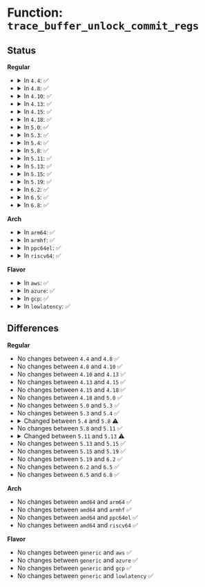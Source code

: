 # Function: <code>trace_buffer_unlock_commit_regs</code>

## Status
<b>Regular</b>
<ul>
<li>
<details>
<summary>In <code>4.4</code>: ✅</summary>

```c
void trace_buffer_unlock_commit_regs(struct trace_array *tr, struct ring_buffer *buffer, struct ring_buffer_event *event, long unsigned int flags, int pc, struct pt_regs *regs);
```

**Collision:** Unique Global

**Inline:** No

**Transformation:** False

**Instances:**

```
In kernel/trace/trace.c (ffffffff8114fb90)
Location: kernel/trace/trace.c:1746
Inline: False
Direct callers:
  - kernel/trace/trace_kprobe.c:kretprobe_trace_func
  - kernel/trace/trace_kprobe.c:kprobe_trace_func
```
**Symbols:**

```
ffffffff8114fb90-ffffffff8114fbf5: trace_buffer_unlock_commit_regs (STB_GLOBAL)
```
</details>
</li>
<li>
<details>
<summary>In <code>4.8</code>: ✅</summary>

```c
void trace_buffer_unlock_commit_regs(struct trace_array *tr, struct ring_buffer *buffer, struct ring_buffer_event *event, long unsigned int flags, int pc, struct pt_regs *regs);
```

**Collision:** Unique Global

**Inline:** No

**Transformation:** False

**Instances:**

```
In kernel/trace/trace.c (ffffffff81158b70)
Location: kernel/trace/trace.c:2109
Inline: False
Direct callers:
  - kernel/trace/trace_sched_wakeup.c:probe_wakeup
  - kernel/trace/trace_mmiotrace.c:mmio_trace_mapping
  - kernel/trace/trace_mmiotrace.c:mmio_trace_rw
  - kernel/trace/blktrace.c:__blk_add_trace
  - kernel/trace/trace_events.c:trace_event_buffer_commit
  - kernel/trace/trace_syscalls.c:ftrace_syscall_exit
  - kernel/trace/trace_syscalls.c:ftrace_syscall_enter
  - kernel/trace/trace_kprobe.c:kretprobe_trace_func
  - kernel/trace/trace_kprobe.c:kprobe_trace_func
```
**Symbols:**

```
ffffffff81158b70-ffffffff81158bd6: trace_buffer_unlock_commit_regs (STB_GLOBAL)
```
</details>
</li>
<li>
<details>
<summary>In <code>4.10</code>: ✅</summary>

```c
void trace_buffer_unlock_commit_regs(struct trace_array *tr, struct ring_buffer *buffer, struct ring_buffer_event *event, long unsigned int flags, int pc, struct pt_regs *regs);
```

**Collision:** Unique Global

**Inline:** No

**Transformation:** False

**Instances:**

```
In kernel/trace/trace.c (ffffffff81163180)
Location: kernel/trace/trace.c:2197
Inline: False
Direct callers:
  - kernel/trace/trace.c:trace_event_buffer_commit
  - kernel/trace/trace_sched_wakeup.c:probe_wakeup
  - kernel/trace/trace_mmiotrace.c:mmio_trace_mapping
  - kernel/trace/trace_mmiotrace.c:mmio_trace_rw
  - kernel/trace/blktrace.c:__blk_add_trace
  - kernel/trace/trace_syscalls.c:ftrace_syscall_exit
  - kernel/trace/trace_syscalls.c:ftrace_syscall_enter
  - kernel/trace/trace_kprobe.c:kretprobe_trace_func
  - kernel/trace/trace_kprobe.c:kprobe_trace_func
```
**Symbols:**

```
ffffffff81163180-ffffffff81163213: trace_buffer_unlock_commit_regs (STB_GLOBAL)
```
</details>
</li>
<li>
<details>
<summary>In <code>4.13</code>: ✅</summary>

```c
void trace_buffer_unlock_commit_regs(struct trace_array *tr, struct ring_buffer *buffer, struct ring_buffer_event *event, long unsigned int flags, int pc, struct pt_regs *regs);
```

**Collision:** Unique Global

**Inline:** No

**Transformation:** False

**Instances:**

```
In kernel/trace/trace.c (ffffffff81166620)
Location: kernel/trace/trace.c:2374
Inline: False
Direct callers:
  - kernel/trace/trace.c:trace_event_buffer_commit
  - kernel/trace/trace_sched_wakeup.c:probe_wakeup
  - kernel/trace/trace_mmiotrace.c:mmio_trace_mapping
  - kernel/trace/trace_mmiotrace.c:mmio_trace_rw
  - kernel/trace/blktrace.c:__blk_add_trace
  - kernel/trace/trace_syscalls.c:ftrace_syscall_exit
  - kernel/trace/trace_syscalls.c:ftrace_syscall_enter
  - kernel/trace/trace_kprobe.c:kretprobe_trace_func
  - kernel/trace/trace_kprobe.c:kprobe_trace_func
```
**Symbols:**

```
ffffffff81166620-ffffffff811666b3: trace_buffer_unlock_commit_regs (STB_GLOBAL)
```
</details>
</li>
<li>
<details>
<summary>In <code>4.15</code>: ✅</summary>

```c
void trace_buffer_unlock_commit_regs(struct trace_array *tr, struct ring_buffer *buffer, struct ring_buffer_event *event, long unsigned int flags, int pc, struct pt_regs *regs);
```

**Collision:** Unique Global

**Inline:** No

**Transformation:** False

**Instances:**

```
In kernel/trace/trace.c (ffffffff811735b0)
Location: kernel/trace/trace.c:2386
Inline: False
Direct callers:
  - kernel/trace/trace.c:trace_event_buffer_commit
  - kernel/trace/trace_sched_wakeup.c:probe_wakeup
  - kernel/trace/trace_mmiotrace.c:mmio_trace_mapping
  - kernel/trace/trace_mmiotrace.c:mmio_trace_rw
  - kernel/trace/blktrace.c:__blk_add_trace
  - kernel/trace/trace_syscalls.c:ftrace_syscall_exit
  - kernel/trace/trace_syscalls.c:ftrace_syscall_enter
  - kernel/trace/trace_kprobe.c:kretprobe_trace_func
  - kernel/trace/trace_kprobe.c:kprobe_trace_func
```
**Symbols:**

```
ffffffff811735b0-ffffffff81173641: trace_buffer_unlock_commit_regs (STB_GLOBAL)
```
</details>
</li>
<li>
<details>
<summary>In <code>4.18</code>: ✅</summary>

```c
void trace_buffer_unlock_commit_regs(struct trace_array *tr, struct ring_buffer *buffer, struct ring_buffer_event *event, long unsigned int flags, int pc, struct pt_regs *regs);
```

**Collision:** Unique Global

**Inline:** No

**Transformation:** False

**Instances:**

```
In kernel/trace/trace.c (ffffffff81182590)
Location: kernel/trace/trace.c:2398
Inline: False
Direct callers:
  - kernel/trace/trace.c:trace_event_buffer_commit
  - kernel/trace/trace_sched_wakeup.c:probe_wakeup
  - kernel/trace/trace_mmiotrace.c:mmio_trace_mapping
  - kernel/trace/trace_mmiotrace.c:mmio_trace_rw
  - kernel/trace/blktrace.c:__blk_add_trace
  - kernel/trace/trace_syscalls.c:ftrace_syscall_exit
  - kernel/trace/trace_syscalls.c:ftrace_syscall_enter
  - kernel/trace/trace_kprobe.c:kretprobe_trace_func
  - kernel/trace/trace_kprobe.c:kprobe_trace_func
```
**Symbols:**

```
ffffffff81182590-ffffffff81182621: trace_buffer_unlock_commit_regs (STB_GLOBAL)
```
</details>
</li>
<li>
<details>
<summary>In <code>5.0</code>: ✅</summary>

```c
void trace_buffer_unlock_commit_regs(struct trace_array *tr, struct ring_buffer *buffer, struct ring_buffer_event *event, long unsigned int flags, int pc, struct pt_regs *regs);
```

**Collision:** Unique Global

**Inline:** No

**Transformation:** False

**Instances:**

```
In kernel/trace/trace.c (ffffffff8118fef0)
Location: kernel/trace/trace.c:2399
Inline: False
Direct callers:
  - kernel/trace/trace.c:trace_event_buffer_commit
  - kernel/trace/trace_sched_wakeup.c:probe_wakeup
  - kernel/trace/trace_mmiotrace.c:mmio_trace_mapping
  - kernel/trace/trace_mmiotrace.c:mmio_trace_rw
  - kernel/trace/blktrace.c:__blk_add_trace
  - kernel/trace/trace_syscalls.c:ftrace_syscall_exit
  - kernel/trace/trace_syscalls.c:ftrace_syscall_enter
  - kernel/trace/trace_kprobe.c:kretprobe_trace_func
  - kernel/trace/trace_kprobe.c:kprobe_trace_func
```
**Symbols:**

```
ffffffff8118fef0-ffffffff8118ff81: trace_buffer_unlock_commit_regs (STB_GLOBAL)
```
</details>
</li>
<li>
<details>
<summary>In <code>5.3</code>: ✅</summary>

```c
void trace_buffer_unlock_commit_regs(struct trace_array *tr, struct ring_buffer *buffer, struct ring_buffer_event *event, long unsigned int flags, int pc, struct pt_regs *regs);
```

**Collision:** Unique Global

**Inline:** No

**Transformation:** False

**Instances:**

```
In kernel/trace/trace.c (ffffffff8119d590)
Location: kernel/trace/trace.c:2583
Inline: False
Direct callers:
  - kernel/trace/trace.c:trace_event_buffer_commit
  - kernel/trace/trace_sched_wakeup.c:probe_wakeup
  - kernel/trace/trace_mmiotrace.c:mmio_trace_mapping
  - kernel/trace/trace_mmiotrace.c:mmio_trace_rw
  - kernel/trace/blktrace.c:__blk_add_trace
  - kernel/trace/trace_syscalls.c:ftrace_syscall_exit
  - kernel/trace/trace_syscalls.c:ftrace_syscall_enter
  - kernel/trace/trace_kprobe.c:kretprobe_trace_func
  - kernel/trace/trace_kprobe.c:kprobe_trace_func
```
**Symbols:**

```
ffffffff8119d590-ffffffff8119d72d: trace_buffer_unlock_commit_regs (STB_GLOBAL)
```
</details>
</li>
<li>
<details>
<summary>In <code>5.4</code>: ✅</summary>

```c
void trace_buffer_unlock_commit_regs(struct trace_array *tr, struct ring_buffer *buffer, struct ring_buffer_event *event, long unsigned int flags, int pc, struct pt_regs *regs);
```

**Collision:** Unique Global

**Inline:** No

**Transformation:** False

**Instances:**

```
In kernel/trace/trace.c (ffffffff811a8f60)
Location: kernel/trace/trace.c:2609
Inline: False
Direct callers:
  - kernel/trace/trace.c:trace_event_buffer_commit
  - kernel/trace/trace_sched_wakeup.c:probe_wakeup
  - kernel/trace/trace_mmiotrace.c:mmio_trace_mapping
  - kernel/trace/trace_mmiotrace.c:mmio_trace_rw
  - kernel/trace/blktrace.c:__blk_add_trace
  - kernel/trace/trace_syscalls.c:ftrace_syscall_exit
  - kernel/trace/trace_syscalls.c:ftrace_syscall_enter
  - kernel/trace/trace_kprobe.c:kretprobe_trace_func
  - kernel/trace/trace_kprobe.c:kprobe_trace_func
```
**Symbols:**

```
ffffffff811a8f60-ffffffff811a90fd: trace_buffer_unlock_commit_regs (STB_GLOBAL)
```
</details>
</li>
<li>
<details>
<summary>In <code>5.8</code>: ✅</summary>

```c
void trace_buffer_unlock_commit_regs(struct trace_array *tr, struct trace_buffer *buffer, struct ring_buffer_event *event, long unsigned int flags, int pc, struct pt_regs *regs);
```

**Collision:** Unique Global

**Inline:** No

**Transformation:** False

**Instances:**

```
In kernel/trace/trace.c (ffffffff811c1240)
Location: kernel/trace/trace.c:2720
Inline: False
Direct callers:
  - kernel/trace/trace.c:trace_event_buffer_commit
  - kernel/trace/trace_sched_wakeup.c:tracing_sched_wakeup_trace
  - kernel/trace/trace_sched_wakeup.c:tracing_sched_switch_trace
  - kernel/trace/blktrace.c:__blk_add_trace
  - kernel/trace/blktrace.c:trace_note
  - kernel/trace/trace_syscalls.c:ftrace_syscall_exit
  - kernel/trace/trace_syscalls.c:ftrace_syscall_enter
  - kernel/trace/trace_uprobe.c:__uprobe_trace_func
```
**Symbols:**

```
ffffffff811c1240-ffffffff811c12d1: trace_buffer_unlock_commit_regs (STB_GLOBAL)
```
</details>
</li>
<li>
<details>
<summary>In <code>5.11</code>: ✅</summary>

```c
void trace_buffer_unlock_commit_regs(struct trace_array *tr, struct trace_buffer *buffer, struct ring_buffer_event *event, long unsigned int flags, int pc, struct pt_regs *regs);
```

**Collision:** Unique Global

**Inline:** No

**Transformation:** False

**Instances:**

```
In kernel/trace/trace.c (ffffffff811bee70)
Location: kernel/trace/trace.c:2866
Inline: False
Direct callers:
  - kernel/trace/trace.c:trace_event_buffer_commit
  - kernel/trace/trace_sched_wakeup.c:tracing_sched_wakeup_trace
  - kernel/trace/trace_sched_wakeup.c:tracing_sched_switch_trace
  - kernel/trace/blktrace.c:__blk_add_trace
  - kernel/trace/blktrace.c:trace_note
  - kernel/trace/trace_syscalls.c:ftrace_syscall_exit
  - kernel/trace/trace_syscalls.c:ftrace_syscall_enter
  - kernel/trace/trace_uprobe.c:__uprobe_trace_func
```
**Symbols:**

```
ffffffff811bee70-ffffffff811bef0b: trace_buffer_unlock_commit_regs (STB_GLOBAL)
```
</details>
</li>
<li>
<details>
<summary>In <code>5.13</code>: ✅</summary>

```c
void trace_buffer_unlock_commit_regs(struct trace_array *tr, struct trace_buffer *buffer, struct ring_buffer_event *event, unsigned int trace_ctx, struct pt_regs *regs);
```

**Collision:** Unique Global

**Inline:** No

**Transformation:** False

**Instances:**

```
In kernel/trace/trace.c (ffffffff811bf740)
Location: kernel/trace/trace.c:2888
Inline: False
Direct callers:
  - kernel/trace/trace.c:trace_event_buffer_commit
  - kernel/trace/trace_sched_wakeup.c:probe_wakeup
  - kernel/trace/trace_mmiotrace.c:mmio_trace_mapping
  - kernel/trace/trace_mmiotrace.c:mmio_trace_rw
  - kernel/trace/blktrace.c:__blk_add_trace
  - kernel/trace/blktrace.c:trace_note
  - kernel/trace/trace_syscalls.c:ftrace_syscall_exit
  - kernel/trace/trace_syscalls.c:ftrace_syscall_enter
  - kernel/trace/trace_uprobe.c:__uprobe_trace_func
```
**Symbols:**

```
ffffffff811bf740-ffffffff811bf7ce: trace_buffer_unlock_commit_regs (STB_GLOBAL)
```
</details>
</li>
<li>
<details>
<summary>In <code>5.15</code>: ✅</summary>

```c
void trace_buffer_unlock_commit_regs(struct trace_array *tr, struct trace_buffer *buffer, struct ring_buffer_event *event, unsigned int trace_ctx, struct pt_regs *regs);
```

**Collision:** Unique Global

**Inline:** No

**Transformation:** False

**Instances:**

```
In kernel/trace/trace.c (ffffffff811ea090)
Location: kernel/trace/trace.c:2948
Inline: False
Direct callers:
  - kernel/trace/trace.c:trace_event_buffer_commit
  - kernel/trace/trace_sched_wakeup.c:probe_wakeup
  - kernel/trace/trace_mmiotrace.c:mmio_trace_mapping
  - kernel/trace/trace_mmiotrace.c:mmio_trace_rw
  - kernel/trace/blktrace.c:__blk_add_trace
  - kernel/trace/blktrace.c:trace_note
  - kernel/trace/trace_syscalls.c:ftrace_syscall_exit
  - kernel/trace/trace_syscalls.c:ftrace_syscall_enter
  - kernel/trace/trace_uprobe.c:__uprobe_trace_func
```
**Symbols:**

```
ffffffff811ea090-ffffffff811ea11e: trace_buffer_unlock_commit_regs (STB_GLOBAL)
```
</details>
</li>
<li>
<details>
<summary>In <code>5.19</code>: ✅</summary>

```c
void trace_buffer_unlock_commit_regs(struct trace_array *tr, struct trace_buffer *buffer, struct ring_buffer_event *event, unsigned int trace_ctx, struct pt_regs *regs);
```

**Collision:** Unique Global

**Inline:** No

**Transformation:** False

**Instances:**

```
In kernel/trace/trace.c (ffffffff81221f00)
Location: kernel/trace/trace.c:2946
Inline: False
Direct callers:
  - kernel/trace/trace.c:trace_event_buffer_commit
  - kernel/trace/trace_sched_wakeup.c:probe_wakeup
  - kernel/trace/trace_mmiotrace.c:mmio_trace_mapping
  - kernel/trace/trace_mmiotrace.c:mmio_trace_rw
  - kernel/trace/blktrace.c:__blk_add_trace
  - kernel/trace/blktrace.c:trace_note
```
**Symbols:**

```
ffffffff81221f00-ffffffff81221faf: trace_buffer_unlock_commit_regs (STB_GLOBAL)
```
</details>
</li>
<li>
<details>
<summary>In <code>6.2</code>: ✅</summary>

```c
void trace_buffer_unlock_commit_regs(struct trace_array *tr, struct trace_buffer *buffer, struct ring_buffer_event *event, unsigned int trace_ctx, struct pt_regs *regs);
```

**Collision:** Unique Global

**Inline:** No

**Transformation:** False

**Instances:**

```
In kernel/trace/trace.c (ffffffff8126ceb0)
Location: kernel/trace/trace.c:2970
Inline: False
Direct callers:
  - kernel/trace/trace.c:trace_event_buffer_commit
  - kernel/trace/trace_sched_wakeup.c:probe_wakeup
  - kernel/trace/trace_mmiotrace.c:mmio_trace_mapping
  - kernel/trace/trace_mmiotrace.c:mmio_trace_rw
  - kernel/trace/blktrace.c:__blk_add_trace
  - kernel/trace/blktrace.c:trace_note
```
**Symbols:**

```
ffffffff8126ceb0-ffffffff8126cf5f: trace_buffer_unlock_commit_regs (STB_GLOBAL)
```
</details>
</li>
<li>
<details>
<summary>In <code>6.5</code>: ✅</summary>

```c
void trace_buffer_unlock_commit_regs(struct trace_array *tr, struct trace_buffer *buffer, struct ring_buffer_event *event, unsigned int trace_ctx, struct pt_regs *regs);
```

**Collision:** Unique Global

**Inline:** No

**Transformation:** False

**Instances:**

```
In kernel/trace/trace.c (ffffffff81284040)
Location: kernel/trace/trace.c:3041
Inline: False
Direct callers:
  - kernel/trace/trace.c:trace_event_buffer_commit
  - kernel/trace/trace_sched_wakeup.c:probe_wakeup
  - kernel/trace/trace_mmiotrace.c:mmio_trace_mapping
  - kernel/trace/trace_mmiotrace.c:mmio_trace_rw
  - kernel/trace/blktrace.c:__blk_add_trace
  - kernel/trace/blktrace.c:trace_note
```
**Symbols:**

```
ffffffff81284040-ffffffff812840ef: trace_buffer_unlock_commit_regs (STB_GLOBAL)
```
</details>
</li>
<li>
<details>
<summary>In <code>6.8</code>: ✅</summary>

```c
void trace_buffer_unlock_commit_regs(struct trace_array *tr, struct trace_buffer *buffer, struct ring_buffer_event *event, unsigned int trace_ctx, struct pt_regs *regs);
```

**Collision:** Unique Global

**Inline:** No

**Transformation:** False

**Instances:**

```
In kernel/trace/trace.c (ffffffff8129f140)
Location: kernel/trace/trace.c:3035
Inline: False
Direct callers:
  - kernel/trace/trace.c:trace_event_buffer_commit
  - kernel/trace/trace_sched_wakeup.c:probe_wakeup
  - kernel/trace/trace_mmiotrace.c:mmio_trace_mapping
  - kernel/trace/trace_mmiotrace.c:mmio_trace_rw
  - kernel/trace/blktrace.c:__blk_add_trace
  - kernel/trace/blktrace.c:trace_note
```
**Symbols:**

```
ffffffff8129f140-ffffffff8129f1ef: trace_buffer_unlock_commit_regs (STB_GLOBAL)
```
</details>
</li>
</ul>
<b>Arch</b>
<ul>
<li>
<details>
<summary>In <code>arm64</code>: ✅</summary>

```c
void trace_buffer_unlock_commit_regs(struct trace_array *tr, struct ring_buffer *buffer, struct ring_buffer_event *event, long unsigned int flags, int pc, struct pt_regs *regs);
```

**Collision:** Unique Global

**Inline:** No

**Transformation:** False

**Instances:**

```
In kernel/trace/trace.c (ffff800010225cf0)
Location: kernel/trace/trace.c:2609
Inline: False
Direct callers:
  - kernel/trace/trace.c:trace_event_buffer_commit
  - kernel/trace/trace_sched_wakeup.c:probe_wakeup
  - kernel/trace/blktrace.c:__blk_add_trace
  - kernel/trace/trace_syscalls.c:ftrace_syscall_exit
  - kernel/trace/trace_syscalls.c:ftrace_syscall_enter
  - kernel/trace/trace_kprobe.c:kretprobe_trace_func
  - kernel/trace/trace_kprobe.c:kprobe_trace_func
```
**Symbols:**

```
ffff800010225cf0-ffff800010225db8: trace_buffer_unlock_commit_regs (STB_GLOBAL)
```
</details>
</li>
<li>
<details>
<summary>In <code>armhf</code>: ✅</summary>

```c
void trace_buffer_unlock_commit_regs(struct trace_array *tr, struct ring_buffer *buffer, struct ring_buffer_event *event, long unsigned int flags, int pc, struct pt_regs *regs);
```

**Collision:** Unique Global

**Inline:** No

**Transformation:** False

**Instances:**

```
In kernel/trace/trace.c (c046321c)
Location: kernel/trace/trace.c:2609
Inline: False
Direct callers:
  - kernel/trace/trace.c:trace_event_buffer_commit
  - kernel/trace/trace_sched_wakeup.c:probe_wakeup
  - kernel/trace/blktrace.c:__blk_add_trace
  - kernel/trace/blktrace.c:trace_note
  - kernel/trace/trace_syscalls.c:ftrace_syscall_exit
  - kernel/trace/trace_syscalls.c:ftrace_syscall_enter
  - kernel/trace/trace_kprobe.c:kretprobe_trace_func
  - kernel/trace/trace_kprobe.c:kprobe_trace_func
  - kernel/trace/trace_uprobe.c:__uprobe_trace_func
```
**Symbols:**

```
c046321c-c04632e0: trace_buffer_unlock_commit_regs (STB_GLOBAL)
```
</details>
</li>
<li>
<details>
<summary>In <code>ppc64el</code>: ✅</summary>

```c
void trace_buffer_unlock_commit_regs(struct trace_array *tr, struct ring_buffer *buffer, struct ring_buffer_event *event, long unsigned int flags, int pc, struct pt_regs *regs);
```

**Collision:** Unique Global

**Inline:** No

**Transformation:** False

**Instances:**

```
In kernel/trace/trace.c (c0000000002ab570)
Location: kernel/trace/trace.c:2609
Inline: False
Direct callers:
  - kernel/trace/trace.c:trace_event_buffer_commit
  - kernel/trace/trace_sched_wakeup.c:probe_wakeup
  - kernel/trace/blktrace.c:__blk_add_trace
  - kernel/trace/trace_syscalls.c:ftrace_syscall_exit
  - kernel/trace/trace_syscalls.c:ftrace_syscall_enter
  - kernel/trace/trace_kprobe.c:kretprobe_trace_func
  - kernel/trace/trace_kprobe.c:kprobe_trace_func
  - kernel/trace/trace_uprobe.c:__uprobe_trace_func
```
**Symbols:**

```
c0000000002ab570-c0000000002ab6bc: trace_buffer_unlock_commit_regs (STB_GLOBAL)
```
</details>
</li>
<li>
<details>
<summary>In <code>riscv64</code>: ✅</summary>

```c
void trace_buffer_unlock_commit_regs(struct trace_array *tr, struct ring_buffer *buffer, struct ring_buffer_event *event, long unsigned int flags, int pc, struct pt_regs *regs);
```

**Collision:** Unique Global

**Inline:** No

**Transformation:** False

**Instances:**

```
In kernel/trace/trace.c (ffffffe000180b34)
Location: kernel/trace/trace.c:2609
Inline: False
Direct callers:
  - kernel/trace/trace.c:trace_event_buffer_commit
  - kernel/trace/trace_sched_wakeup.c:probe_wakeup
  - kernel/trace/blktrace.c:__blk_add_trace
  - kernel/trace/trace_syscalls.c:ftrace_syscall_exit
  - kernel/trace/trace_syscalls.c:ftrace_syscall_enter
```
**Symbols:**

```
ffffffe000180b34-ffffffe000180c14: trace_buffer_unlock_commit_regs (STB_GLOBAL)
```
</details>
</li>
</ul>
<b>Flavor</b>
<ul>
<li>
<details>
<summary>In <code>aws</code>: ✅</summary>

```c
void trace_buffer_unlock_commit_regs(struct trace_array *tr, struct ring_buffer *buffer, struct ring_buffer_event *event, long unsigned int flags, int pc, struct pt_regs *regs);
```

**Collision:** Unique Global

**Inline:** No

**Transformation:** False

**Instances:**

```
In kernel/trace/trace.c (ffffffff811a1580)
Location: kernel/trace/trace.c:2609
Inline: False
Direct callers:
  - kernel/trace/trace.c:trace_event_buffer_commit
  - kernel/trace/trace_sched_wakeup.c:probe_wakeup
  - kernel/trace/trace_mmiotrace.c:mmio_trace_mapping
  - kernel/trace/trace_mmiotrace.c:mmio_trace_rw
  - kernel/trace/blktrace.c:__blk_add_trace
  - kernel/trace/trace_syscalls.c:ftrace_syscall_exit
  - kernel/trace/trace_syscalls.c:ftrace_syscall_enter
  - kernel/trace/trace_kprobe.c:kretprobe_trace_func
  - kernel/trace/trace_kprobe.c:kprobe_trace_func
```
**Symbols:**

```
ffffffff811a1580-ffffffff811a171d: trace_buffer_unlock_commit_regs (STB_GLOBAL)
```
</details>
</li>
<li>
<details>
<summary>In <code>azure</code>: ✅</summary>

```c
void trace_buffer_unlock_commit_regs(struct trace_array *tr, struct ring_buffer *buffer, struct ring_buffer_event *event, long unsigned int flags, int pc, struct pt_regs *regs);
```

**Collision:** Unique Global

**Inline:** No

**Transformation:** False

**Instances:**

```
In kernel/trace/trace.c (ffffffff81194550)
Location: kernel/trace/trace.c:2609
Inline: False
Direct callers:
  - kernel/trace/trace.c:trace_event_buffer_commit
  - kernel/trace/trace_sched_wakeup.c:probe_wakeup
  - kernel/trace/trace_mmiotrace.c:mmio_trace_mapping
  - kernel/trace/trace_mmiotrace.c:mmio_trace_rw
  - kernel/trace/blktrace.c:__blk_add_trace
  - kernel/trace/trace_syscalls.c:ftrace_syscall_exit
  - kernel/trace/trace_syscalls.c:ftrace_syscall_enter
  - kernel/trace/trace_kprobe.c:kretprobe_trace_func
  - kernel/trace/trace_kprobe.c:kprobe_trace_func
```
**Symbols:**

```
ffffffff81194550-ffffffff811946ed: trace_buffer_unlock_commit_regs (STB_GLOBAL)
```
</details>
</li>
<li>
<details>
<summary>In <code>gcp</code>: ✅</summary>

```c
void trace_buffer_unlock_commit_regs(struct trace_array *tr, struct ring_buffer *buffer, struct ring_buffer_event *event, long unsigned int flags, int pc, struct pt_regs *regs);
```

**Collision:** Unique Global

**Inline:** No

**Transformation:** False

**Instances:**

```
In kernel/trace/trace.c (ffffffff8119f350)
Location: kernel/trace/trace.c:2609
Inline: False
Direct callers:
  - kernel/trace/trace.c:trace_event_buffer_commit
  - kernel/trace/trace_sched_wakeup.c:probe_wakeup
  - kernel/trace/trace_mmiotrace.c:mmio_trace_mapping
  - kernel/trace/trace_mmiotrace.c:mmio_trace_rw
  - kernel/trace/blktrace.c:__blk_add_trace
  - kernel/trace/trace_syscalls.c:ftrace_syscall_exit
  - kernel/trace/trace_syscalls.c:ftrace_syscall_enter
  - kernel/trace/trace_kprobe.c:kretprobe_trace_func
  - kernel/trace/trace_kprobe.c:kprobe_trace_func
```
**Symbols:**

```
ffffffff8119f350-ffffffff8119f4ed: trace_buffer_unlock_commit_regs (STB_GLOBAL)
```
</details>
</li>
<li>
<details>
<summary>In <code>lowlatency</code>: ✅</summary>

```c
void trace_buffer_unlock_commit_regs(struct trace_array *tr, struct ring_buffer *buffer, struct ring_buffer_event *event, long unsigned int flags, int pc, struct pt_regs *regs);
```

**Collision:** Unique Global

**Inline:** No

**Transformation:** False

**Instances:**

```
In kernel/trace/trace.c (ffffffff811ad0b0)
Location: kernel/trace/trace.c:2609
Inline: False
Direct callers:
  - kernel/trace/trace.c:trace_event_buffer_commit
  - kernel/trace/trace_sched_wakeup.c:probe_wakeup
  - kernel/trace/trace_mmiotrace.c:mmio_trace_mapping
  - kernel/trace/trace_mmiotrace.c:mmio_trace_rw
  - kernel/trace/blktrace.c:__blk_add_trace
  - kernel/trace/trace_syscalls.c:ftrace_syscall_exit
  - kernel/trace/trace_syscalls.c:ftrace_syscall_enter
  - kernel/trace/trace_kprobe.c:kretprobe_trace_func
  - kernel/trace/trace_kprobe.c:kprobe_trace_func
```
**Symbols:**

```
ffffffff811ad0b0-ffffffff811ad26b: trace_buffer_unlock_commit_regs (STB_GLOBAL)
```
</details>
</li>
</ul>

## Differences
<b>Regular</b>
<ul>
<li>
No changes between <code>4.4</code> and <code>4.8</code> ✅
</li>
<li>
No changes between <code>4.8</code> and <code>4.10</code> ✅
</li>
<li>
No changes between <code>4.10</code> and <code>4.13</code> ✅
</li>
<li>
No changes between <code>4.13</code> and <code>4.15</code> ✅
</li>
<li>
No changes between <code>4.15</code> and <code>4.18</code> ✅
</li>
<li>
No changes between <code>4.18</code> and <code>5.0</code> ✅
</li>
<li>
No changes between <code>5.0</code> and <code>5.3</code> ✅
</li>
<li>
No changes between <code>5.3</code> and <code>5.4</code> ✅
</li>
<li>
<details>
<summary>Changed between <code>5.4</code> and <code>5.8</code> ⚠️</summary>
<ul>
<li>
<b>Param type changed. </b>
<code>struct ring_buffer *buffer</code> ➡️ <code>struct trace_buffer *buffer</code>
</li>
</ul>
</details>
</li>
<li>
No changes between <code>5.8</code> and <code>5.11</code> ✅
</li>
<li>
<details>
<summary>Changed between <code>5.11</code> and <code>5.13</code> ⚠️</summary>
<ul>
<li>
<b>Param added. </b>
<code>unsigned int trace_ctx</code>
</li>
<li>
<b>Param removed. </b>
<code>long unsigned int flags</code>
</li>
<li>
<b>Param removed. </b>
<code>int pc</code>
</li>
<li>
<b>Param reordered. </b>
<code>tr, buffer, event, flags, pc, regs</code> ➡️ <code>tr, buffer, event, trace_ctx, regs</code>
</li>
</ul>
</details>
</li>
<li>
No changes between <code>5.13</code> and <code>5.15</code> ✅
</li>
<li>
No changes between <code>5.15</code> and <code>5.19</code> ✅
</li>
<li>
No changes between <code>5.19</code> and <code>6.2</code> ✅
</li>
<li>
No changes between <code>6.2</code> and <code>6.5</code> ✅
</li>
<li>
No changes between <code>6.5</code> and <code>6.8</code> ✅
</li>
</ul>
<b>Arch</b>
<ul>
<li>
No changes between <code>amd64</code> and <code>arm64</code> ✅
</li>
<li>
No changes between <code>amd64</code> and <code>armhf</code> ✅
</li>
<li>
No changes between <code>amd64</code> and <code>ppc64el</code> ✅
</li>
<li>
No changes between <code>amd64</code> and <code>riscv64</code> ✅
</li>
</ul>
<b>Flavor</b>
<ul>
<li>
No changes between <code>generic</code> and <code>aws</code> ✅
</li>
<li>
No changes between <code>generic</code> and <code>azure</code> ✅
</li>
<li>
No changes between <code>generic</code> and <code>gcp</code> ✅
</li>
<li>
No changes between <code>generic</code> and <code>lowlatency</code> ✅
</li>
</ul>
